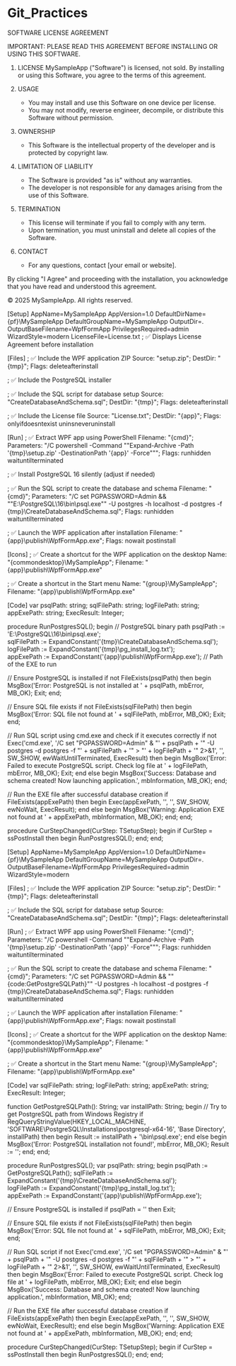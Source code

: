 # Git_Practices

SOFTWARE LICENSE AGREEMENT

IMPORTANT: PLEASE READ THIS AGREEMENT BEFORE INSTALLING OR USING THIS SOFTWARE.

1. LICENSE
   MySampleApp ("Software") is licensed, not sold. By installing or using this Software, you agree to the terms of this agreement.

2. USAGE
   - You may install and use this Software on one device per license.
   - You may not modify, reverse engineer, decompile, or distribute this Software without permission.

3. OWNERSHIP
   - This Software is the intellectual property of the developer and is protected by copyright law.

4. LIMITATION OF LIABILITY
   - The Software is provided "as is" without any warranties.
   - The developer is not responsible for any damages arising from the use of this Software.

5. TERMINATION
   - This license will terminate if you fail to comply with any term.
   - Upon termination, you must uninstall and delete all copies of the Software.

6. CONTACT
   - For any questions, contact [your email or website].

By clicking "I Agree" and proceeding with the installation, you acknowledge that you have read and understood this agreement.

© 2025 MySampleApp. All rights reserved.






[Setup]
AppName=MySampleApp
AppVersion=1.0
DefaultDirName={pf}\MySampleApp
DefaultGroupName=MySampleApp
OutputDir=.
OutputBaseFilename=WpfFormApp
PrivilegesRequired=admin
WizardStyle=modern
LicenseFile=License.txt  ; ✅ Displays License Agreement before installation

[Files]
; ✅ Include the WPF application ZIP
Source: "setup.zip"; DestDir: "{tmp}"; Flags: deleteafterinstall

; ✅ Include the PostgreSQL installer

; ✅ Include the SQL script for database setup
Source: "CreateDatabaseAndSchema.sql"; DestDir: "{tmp}"; Flags: deleteafterinstall

; ✅ Include the License file
Source: "License.txt"; DestDir: "{app}"; Flags: onlyifdoesntexist uninsneveruninstall

[Run]
; ✅ Extract WPF app using PowerShell
Filename: "{cmd}"; Parameters: "/C powershell -Command ""Expand-Archive -Path '{tmp}\setup.zip' -DestinationPath '{app}' -Force"""; Flags: runhidden waituntilterminated

; ✅ Install PostgreSQL 16 silently (adjust if needed)

; ✅ Run the SQL script to create the database and schema
Filename: "{cmd}"; Parameters: "/C set PGPASSWORD=Admin && ""E:\PostgreSQL\16\bin\psql.exe"" -U postgres -h localhost -d postgres -f {tmp}\CreateDatabaseAndSchema.sql"; Flags: runhidden waituntilterminated

; ✅ Launch the WPF application after installation
Filename: "{app}\publish\WpfFormApp.exe"; Flags: nowait postinstall

[Icons]
; ✅ Create a shortcut for the WPF application on the desktop
Name: "{commondesktop}\MySampleApp"; Filename: "{app}\publish\WpfFormApp.exe"

; ✅ Create a shortcut in the Start menu
Name: "{group}\MySampleApp"; Filename: "{app}\publish\WpfFormApp.exe"

[Code]
var
  psqlPath: string;
  sqlFilePath: string;
  logFilePath: string;
  appExePath: string;
  ExecResult: Integer;

procedure RunPostgresSQL();
begin
  // PostgreSQL binary path
  psqlPath := 'E:\PostgreSQL\16\bin\psql.exe';  
  sqlFilePath := ExpandConstant('{tmp}\CreateDatabaseAndSchema.sql');  
  logFilePath := ExpandConstant('{tmp}\pg_install_log.txt');  
  appExePath := ExpandConstant('{app}\publish\WpfFormApp.exe');   // Path of the EXE to run

  // Ensure PostgreSQL is installed
  if not FileExists(psqlPath) then
  begin
    MsgBox('Error: PostgreSQL is not installed at ' + psqlPath, mbError, MB_OK);
    Exit;
  end;

  // Ensure SQL file exists
  if not FileExists(sqlFilePath) then
  begin
    MsgBox('Error: SQL file not found at ' + sqlFilePath, mbError, MB_OK);
    Exit;
  end;

  // Run SQL script using cmd.exe and check if it executes correctly
  if not Exec('cmd.exe', '/C set "PGPASSWORD=Admin" & "' + psqlPath + '" -U postgres -d postgres -f "' + sqlFilePath + '" > "' + logFilePath + '" 2>&1', '', SW_SHOW, ewWaitUntilTerminated, ExecResult) then
  begin
    MsgBox('Error: Failed to execute PostgreSQL script. Check log file at ' + logFilePath, mbError, MB_OK);
    Exit;
  end
  else
  begin
    MsgBox('Success: Database and schema created! Now launching application.', mbInformation, MB_OK);
  end;

  // Run the EXE file after successful database creation
  if FileExists(appExePath) then
  begin
    Exec(appExePath, '', '', SW_SHOW, ewNoWait, ExecResult);
  end
  else
  begin
    MsgBox('Warning: Application EXE not found at ' + appExePath, mbInformation, MB_OK);
  end;
end;

procedure CurStepChanged(CurStep: TSetupStep);
begin
  if CurStep = ssPostInstall then
  begin
    RunPostgresSQL();
  end;
end;







[Setup]
AppName=MySampleApp
AppVersion=1.0
DefaultDirName={pf}\MySampleApp
DefaultGroupName=MySampleApp
OutputDir=.
OutputBaseFilename=WpfFormApp
PrivilegesRequired=admin
WizardStyle=modern

[Files]
; ✅ Include the WPF application ZIP
Source: "setup.zip"; DestDir: "{tmp}"; Flags: deleteafterinstall

; ✅ Include the SQL script for database setup
Source: "CreateDatabaseAndSchema.sql"; DestDir: "{tmp}"; Flags: deleteafterinstall

[Run]
; ✅ Extract WPF app using PowerShell
Filename: "{cmd}"; Parameters: "/C powershell -Command ""Expand-Archive -Path '{tmp}\setup.zip' -DestinationPath '{app}' -Force"""; Flags: runhidden waituntilterminated

; ✅ Run the SQL script to create the database and schema
Filename: "{cmd}"; Parameters: "/C set PGPASSWORD=Admin && ""{code:GetPostgreSQLPath}"" -U postgres -h localhost -d postgres -f {tmp}\CreateDatabaseAndSchema.sql"; Flags: runhidden waituntilterminated

; ✅ Launch the WPF application after installation
Filename: "{app}\publish\WpfFormApp.exe"; Flags: nowait postinstall

[Icons]
; ✅ Create a shortcut for the WPF application on the desktop
Name: "{commondesktop}\MySampleApp"; Filename: "{app}\publish\WpfFormApp.exe"

; ✅ Create a shortcut in the Start menu
Name: "{group}\MySampleApp"; Filename: "{app}\publish\WpfFormApp.exe"

[Code]
var
  sqlFilePath: string;
  logFilePath: string;
  appExePath: string;
  ExecResult: Integer;

function GetPostgreSQLPath(): String;
var
  installPath: String;
begin
  // Try to get PostgreSQL path from Windows Registry
  if RegQueryStringValue(HKEY_LOCAL_MACHINE, 'SOFTWARE\PostgreSQL\Installations\postgresql-x64-16', 'Base Directory', installPath) then
  begin
    Result := installPath + '\bin\psql.exe';
  end
  else
  begin
    MsgBox('Error: PostgreSQL installation not found!', mbError, MB_OK);
    Result := '';
  end;
end;

procedure RunPostgresSQL();
var
  psqlPath: string;
begin
  psqlPath := GetPostgreSQLPath();
  sqlFilePath := ExpandConstant('{tmp}\CreateDatabaseAndSchema.sql');  
  logFilePath := ExpandConstant('{tmp}\pg_install_log.txt');  
  appExePath := ExpandConstant('{app}\publish\WpfFormApp.exe');  

  // Ensure PostgreSQL is installed
  if psqlPath = '' then
    Exit;
  
  // Ensure SQL file exists
  if not FileExists(sqlFilePath) then
  begin
    MsgBox('Error: SQL file not found at ' + sqlFilePath, mbError, MB_OK);
    Exit;
  end;

  // Run SQL script
  if not Exec('cmd.exe', '/C set "PGPASSWORD=Admin" & "' + psqlPath + '" -U postgres -d postgres -f "' + sqlFilePath + '" > "' + logFilePath + '" 2>&1', '', SW_SHOW, ewWaitUntilTerminated, ExecResult) then
  begin
    MsgBox('Error: Failed to execute PostgreSQL script. Check log file at ' + logFilePath, mbError, MB_OK);
    Exit;
  end
  else
  begin
    MsgBox('Success: Database and schema created! Now launching application.', mbInformation, MB_OK);
  end;

  // Run the EXE file after successful database creation
  if FileExists(appExePath) then
  begin
    Exec(appExePath, '', '', SW_SHOW, ewNoWait, ExecResult);
  end
  else
  begin
    MsgBox('Warning: Application EXE not found at ' + appExePath, mbInformation, MB_OK);
  end;
end;

procedure CurStepChanged(CurStep: TSetupStep);
begin
  if CurStep = ssPostInstall then
  begin
    RunPostgresSQL();
  end;
end;


